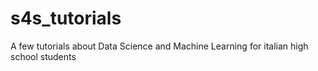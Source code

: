 # s4s_tutorials
A few tutorials about Data Science and Machine Learning for italian high school students
